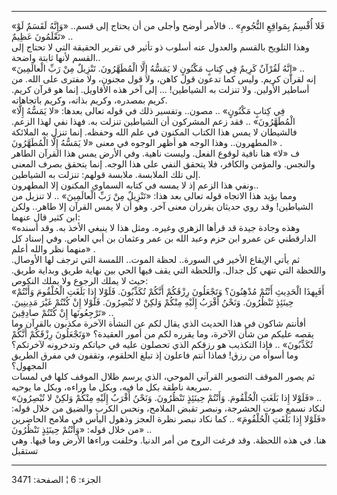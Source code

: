 ------------------------------------------------------------------------

«فَلا أُقْسِمُ بِمَواقِعِ النُّجُومِ» .. فالأمر أوضح وأجلى من أن يحتاج إلى قسم..
«وَإِنَّهُ لَقَسَمٌ لَوْ تَعْلَمُونَ عَظِيمٌ» ..  
وهذا التلويح بالقسم والعدول عنه أسلوب ذو تأثير في تقرير الحقيقة التي لا
تحتاج إلى القسم لأنها ثابتة واضحة..  
«إِنَّهُ لَقُرْآنٌ كَرِيمٌ فِي كِتابٍ مَكْنُونٍ لا يَمَسُّهُ إِلَّا الْمُطَهَّرُونَ. تَنْزِيلٌ مِنْ رَبِّ
الْعالَمِينَ» ..  
إنه لقرآن كريم. وليس كما تدعون قول كاهن، ولا قول مجنون، ولا مفترى على
الله. من أساطير الأولين. ولا تنزلت به الشياطين! ... إلى آخر هذه
الأقاويل. إنما هو قرآن كريم. كريم بمصدره، وكريم بذاته، وكريم
باتجاهاته.  
«فِي كِتابٍ مَكْنُونٍ» .. مصون.. وتفسير ذلك في قوله تعالى بعدها: «لا يَمَسُّهُ إِلَّا
الْمُطَهَّرُونَ» .. فقد زعم المشركون أن الشياطين تنزلت به. فهذا نفي لهذا الزعم.
فالشيطان لا يمس هذا الكتاب المكنون في علم الله وحفظه. إنما تنزل به
الملائكة المطهرون.. وهذا الوجه هو أظهر الوجوه في معنى «لا يَمَسُّهُ إِلَّا
الْمُطَهَّرُونَ» .  
ف «لا» هنا نافية لوقوع الفعل. وليست ناهية. وفي الأرض يمس هذا القرآن
الطاهر والنجس. والمؤمن والكافر، فلا يتحقق النفي على هذا الوجه. إنما
يتحقق بصرف المعنى إلى تلك الملابسة. ملابسة قولهم: تنزلت به الشياطين.  
ونفي هذا الزعم إذ لا يمسه في كتابه السماوي المكنون إلا المطهرون..  
ومما يؤيد هذا الاتجاه قوله تعالى بعد هذا: «تَنْزِيلٌ مِنْ رَبِّ الْعالَمِينَ» .. لا
تنزيل من الشياطين! وقد روي حديثان يقرران معنى آخر. وهو أن لا يمس القرآن
إلا طاهر.. ولكن ابن كثير قال عنهما:  
«وهذه وجادة جيدة قد قرأها الزهري وغيره. ومثل هذا لا ينبغي الأخذ به. وقد
أسنده الدارقطني عن عمرو ابن حزم وعبد الله بن عمر وعثمان بن أبي العاص.
وفي إسناد كل منهما نظر والله أعلم» .  
ثم يأتي الإيقاع الأخير في السورة.. لحظة الموت.. اللمسة التي ترجف لها
الأوصال. واللحظة التي تنهي كل جدال. واللحظة التي يقف فيها الحي بين نهاية
طريق وبداية طريق. حيث لا يملك الرجوع ولا يملك النكوص:  
«أَفَبِهذَا الْحَدِيثِ أَنْتُمْ مُدْهِنُونَ؟ وَتَجْعَلُونَ رِزْقَكُمْ أَنَّكُمْ تُكَذِّبُونَ. فَلَوْلا إِذا بَلَغَتِ
الْحُلْقُومَ وَأَنْتُمْ حِينَئِذٍ تَنْظُرُونَ. وَنَحْنُ أَقْرَبُ إِلَيْهِ مِنْكُمْ وَلكِنْ لا تُبْصِرُونَ. فَلَوْلا إِنْ
كُنْتُمْ غَيْرَ مَدِينِينَ. تَرْجِعُونَها إِنْ كُنْتُمْ صادِقِينَ» ..  
أفأنتم شاكون في هذا الحديث الذي يقال لكم عن النشأة الآخرة مكذبون بالقرآن
وما يقصه عليكم من شأن الآخرة، وما يقرره لكم من أمور العقيدة؟ «وَتَجْعَلُونَ
رِزْقَكُمْ أَنَّكُمْ تُكَذِّبُونَ» .. فإذا التكذيب هو رزقكم الذي تحصلون عليه في حياتكم
وتدخرونه لآخرتكم؟ وما أسوأه من رزق! فماذا أنتم فاعلون إذ تبلغ الحلقوم،
وتقفون في مفرق الطريق المجهول؟  
ثم يصور الموقف التصوير القرآني الموحي، الذي يرسم ظلال الموقف كلها في
لمسات سريعة ناطقة بكل ما فيه، وبكل ما وراءه، وبكل ما يوحيه.  
«فَلَوْلا إِذا بَلَغَتِ الْحُلْقُومَ. وَأَنْتُمْ حِينَئِذٍ تَنْظُرُونَ. وَنَحْنُ أَقْرَبُ إِلَيْهِ مِنْكُمْ وَلكِنْ لا
تُبْصِرُونَ» ..  
لنكاد نسمع صوت الحشرجة، ونبصر تقبض الملامح، ونحس الكرب والضيق من خلال
قوله: «فَلَوْلا إِذا بَلَغَتِ الْحُلْقُومَ» .. كما نكاد نبصر نظرة العجز وذهول اليأس
في ملامح الحاضرين من خلال قوله: «وَأَنْتُمْ حِينَئِذٍ تَنْظُرُونَ» ..  
هنا. في هذه اللحظة. وقد فرغت الروح من أمر الدنيا. وخلفت وراءها الأرض وما
فيها. وهي تستقبل

------------------------------------------------------------------------

الجزء: 6 ¦ الصفحة: 3471
